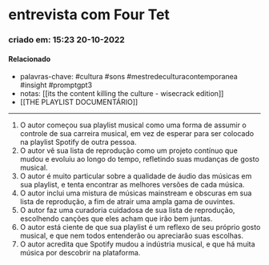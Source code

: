 # entrevista com Four Tet
### criado em: 15:23 20-10-2022

#### Relacionado
- palavras-chave: #cultura #sons #mestredeculturacontemporanea #insight #promptgpt3 
- notas: [[its the content killing the culture - wisecrack edition]]
- [[THE PLAYLIST DOCUMENTÁRIO]]

---

1. O autor começou sua playlist musical como uma forma de assumir o controle de sua carreira musical, em vez de esperar para ser colocado na playlist Spotify de outra pessoa.
2. O autor vê sua lista de reprodução como um projeto contínuo que mudou e evoluiu ao longo do tempo, refletindo suas mudanças de gosto musical.
3. O autor é muito particular sobre a qualidade de áudio das músicas em sua playlist, e tenta encontrar as melhores versões de cada música.
4. O autor inclui uma mistura de músicas mainstream e obscuras em sua lista de reprodução, a fim de atrair uma ampla gama de ouvintes.
5. O autor faz uma curadoria cuidadosa de sua lista de reprodução, escolhendo canções que eles acham que irão bem juntas.
6. O autor está ciente de que sua playlist é um reflexo de seu próprio gosto musical, e que nem todos entenderão ou apreciarão suas escolhas.
7. O autor acredita que Spotify mudou a indústria musical, e que há muita música por descobrir na plataforma.